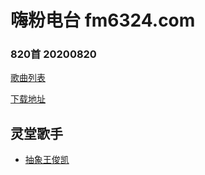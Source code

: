 # 嗨粉电台 fm6324.com
### 820首 20200820

[歌曲列表](嗨粉电台820首20200820.md) 
 
[下载地址](https://pan.baidu.com/s/1DBRXUfzUJVFq-xhfvpAJaA)

## 灵堂歌手

* [抽象王俊凯](抽象王俊凯/抽象王俊凯.md)
